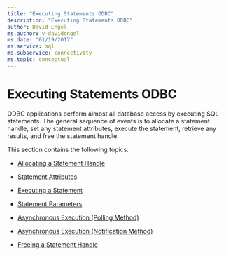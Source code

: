 ```yaml
---
title: "Executing Statements ODBC"
description: "Executing Statements ODBC"
author: David-Engel
ms.author: v-davidengel
ms.date: "01/19/2017"
ms.service: sql
ms.subservice: connectivity
ms.topic: conceptual
---
```

# Executing Statements ODBC
ODBC applications perform almost all database access by executing SQL statements. The general sequence of events is to allocate a statement handle, set any statement attributes, execute the statement, retrieve any results, and free the statement handle.  
  
 This section contains the following topics.  
  
-   [Allocating a Statement Handle](../../../odbc/reference/develop-app/allocating-a-statement-handle-odbc.md)  
  
-   [Statement Attributes](../../../odbc/reference/develop-app/statement-attributes.md)  
  
-   [Executing a Statement](../../../odbc/reference/develop-app/executing-a-statement.md)  
  
-   [Statement Parameters](../../../odbc/reference/develop-app/statement-parameters.md)  
  
-   [Asynchronous Execution (Polling Method)](../../../odbc/reference/develop-app/asynchronous-execution-polling-method.md)  
  
-   [Asynchronous Execution (Notification Method)](../../../odbc/reference/develop-app/asynchronous-execution-notification-method.md)  
  
-   [Freeing a Statement Handle](../../../odbc/reference/develop-app/freeing-a-statement-handle-odbc.md)
